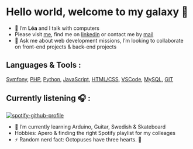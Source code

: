 # Hello world, welcome to my galaxy 🌌

- 🔭 I’m **Léa** and I talk with computers
- Please visit [me](https://leaddn.github.io/portfolio/), find me on [linkedin](https://www.linkedin.com/in/lea-dieudonat) or contact me by [mail](mailto:leadieudonat@gmail.com)
- 💬 Ask me about web development missions, I’m looking to collaborate on front-end projects & back-end projects

## Languages & Tools :
[Symfony](https://symfony.com/), [PHP](https://www.php.net/), [Python](https://www.python.org/), [JavaScript](https://developer.mozilla.org/en-US/docs/Web/JavaScript), [HTML/CSS](https://developer.mozilla.org/fr/docs/Web/HTML), [VSCode](https://code.visualstudio.com/), [MySQL](https://www.mysql.com/fr/), [GIT](https://git-scm.com/)

## Currently listening 🎧 :

[![spotify-github-profile](https://spotify-github-profile.vercel.app/api/view?uid=1148475250&cover_image=true&theme=novatorem&show_offline=false&background_color=121212&interchange=false&bar_color=53b14f&bar_color_cover=true)](https://spotify-github-profile.vercel.app/api/view?uid=1148475250&redirect=true)

- 🌱 I’m currently learning Arduino, Guitar, Swedish & Skateboard
- Hobbies: Apero & finding the right Spotify playlist for my colleages
- ⚡ Random nerd fact: Octopuses have three hearts. 🐙
